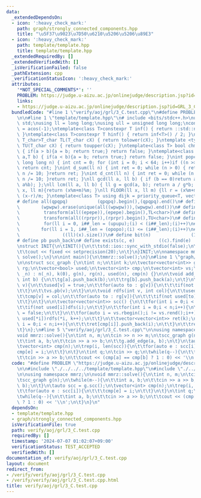 ```yaml
---
data:
  _extendedDependsOn:
  - icon: ':heavy_check_mark:'
    path: graph/strongly_connected_components.hpp
    title: "\u5F37\u9023\u7D50\u6210\u5206\u5206\u89E3"
  - icon: ':heavy_check_mark:'
    path: template/template.hpp
    title: template/template.hpp
  _extendedRequiredBy: []
  _extendedVerifiedWith: []
  _isVerificationFailed: false
  _pathExtension: cpp
  _verificationStatusIcon: ':heavy_check_mark:'
  attributes:
    '*NOT_SPECIAL_COMMENTS*': ''
    PROBLEM: https://judge.u-aizu.ac.jp/onlinejudge/description.jsp?id=GRL_3_C
    links:
    - https://judge.u-aizu.ac.jp/onlinejudge/description.jsp?id=GRL_3_C
  bundledCode: "#line 1 \"verify/aoj/grl/3_C.test.cpp\"\n#define PROBLEM \"https://judge.u-aizu.ac.jp/onlinejudge/description.jsp?id=GRL_3_C\"\
    \n\n#line 1 \"template/template.hpp\"\n# include <bits/stdc++.h>\nusing namespace\
    \ std;\nusing ll = long long;\nusing ull = unsigned long long;\nconst double pi\
    \ = acos(-1);\ntemplate<class T>constexpr T inf() { return ::std::numeric_limits<T>::max();\
    \ }\ntemplate<class T>constexpr T hinf() { return inf<T>() / 2; }\ntemplate <typename\
    \ T_char>T_char TL(T_char cX) { return tolower(cX); }\ntemplate <typename T_char>T_char\
    \ TU(T_char cX) { return toupper(cX); }\ntemplate<class T> bool chmin(T& a,T b)\
    \ { if(a > b){a = b; return true;} return false; }\ntemplate<class T> bool chmax(T&\
    \ a,T b) { if(a < b){a = b; return true;} return false; }\nint popcnt(unsigned\
    \ long long n) { int cnt = 0; for (int i = 0; i < 64; i++)if ((n >> i) & 1)cnt++;\
    \ return cnt; }\nint d_sum(ll n) { int ret = 0; while (n > 0) { ret += n % 10;\
    \ n /= 10; }return ret; }\nint d_cnt(ll n) { int ret = 0; while (n > 0) { ret++;\
    \ n /= 10; }return ret; }\nll gcd(ll a, ll b) { if (b == 0)return a; return gcd(b,\
    \ a%b); };\nll lcm(ll a, ll b) { ll g = gcd(a, b); return a / g*b; };\nll MOD(ll\
    \ x, ll m){return (x%m+m)%m; }\nll FLOOR(ll x, ll m) {ll r = (x%m+m)%m; return\
    \ (x-r)/m; }\ntemplate<class T> using dijk = priority_queue<T, vector<T>, greater<T>>;\n\
    # define all(qpqpq)           (qpqpq).begin(),(qpqpq).end()\n# define UNIQUE(wpwpw)\
    \        (wpwpw).erase(unique(all((wpwpw))),(wpwpw).end())\n# define LOWER(epepe)\
    \         transform(all((epepe)),(epepe).begin(),TL<char>)\n# define UPPER(rprpr)\
    \         transform(all((rprpr)),(rprpr).begin(),TU<char>)\n# define rep(i,upupu)\
    \         for(ll i = 0, i##_len = (upupu);(i) < (i##_len);(i)++)\n# define reps(i,opopo)\
    \        for(ll i = 1, i##_len = (opopo);(i) <= (i##_len);(i)++)\n# define len(x)\
    \                ((ll)(x).size())\n# define bit(n)               (1LL << (n))\n\
    # define pb push_back\n# define exists(c, e)         ((c).find(e) != (c).end())\n\
    \nstruct INIT{\n\tINIT(){\n\t\tstd::ios::sync_with_stdio(false);\n\t\tstd::cin.tie(0);\n\
    \t\tcout << fixed << setprecision(20);\n\t}\n}INIT;\n\nnamespace mmrz {\n\tvoid\
    \ solve();\n}\n\nint main(){\n\tmmrz::solve();\n}\n#line 1 \"graph/strongly_connected_components.hpp\"\
    \n\nstruct scc_graph {\n\tint n;\n\tint k;\n\tvector<vector<int>> g;\n\tvector<vector<int>>\
    \ rg;\n\tvector<bool> used;\n\tvector<int> cmp;\n\tvector<int> vs;\n\n\tscc_graph(int\
    \ _n) : n(_n), k(0), g(n), rg(n), used(n), cmp(n) {}\n\n\tvoid add_edge(int a,\
    \ int b) {\n\t\tg[a].push_back(b);\n\t\trg[b].push_back(a);\n\t}\n\n\tvoid dfs(int\
    \ v){\n\t\tused[v] = true;\n\t\tfor(auto to : g[v]){\n\t\t\tif(not used[to])dfs(to);\n\
    \t\t}\n\t\tvs.pb(v);\n\t}\n\n\tvoid rdfs(int v, int col){\n\t\tused[v] = true;\n\
    \t\tcmp[v] = col;\n\t\tfor(auto to : rg[v]){\n\t\t\tif(not used[to])rdfs(to, col);\n\
    \t\t}\n\t}\n\n\tvector<vector<int>> scc() {\n\t\tfor(int i = 0;i < n;i++){\n\t\
    \t\tif(not used[i])dfs(i);\n\t\t}\n\t\tfor(int i = 0;i < n;i++){\n\t\t\tused[i]\
    \ = false;\n\t\t}\n\t\tfor(auto i = vs.rbegin();i != vs.rend();i++){\n\t\t\tif(not\
    \ used[*i])rdfs(*i, k++);\n\t\t}\n\t\tvector<vector<int>> ret(k);\n\t\tfor(int\
    \ i = 0;i < n;i++){\n\t\t\tret[cmp[i]].push_back(i);\n\t\t}\n\t\treturn ret;\n\
    \t}\n};\n#line 5 \"verify/aoj/grl/3_C.test.cpp\"\n\nusing namespace mmrz;\n\n\
    void mmrz::solve(){\n\tint n, m;\n\tcin >> n >> m;\n\tscc_graph g(n);\n\twhile(m--){\n\
    \t\tint a, b;\n\t\tcin >> a >> b;\n\t\tg.add_edge(a, b);\n\t}\n\tauto scc = g.scc();\n\
    \tvector<int> cmp(n);\n\trep(i, len(scc)){\n\t\tfor(auto e : scc[i]){\n\t\t\t\
    cmp[e] = i;\n\t\t}\n\t}\n\tint q;\n\tcin >> q;\n\twhile(q--){\n\t\tint a, b;\n\
    \t\tcin >> a >> b;\n\t\tcout << (cmp[a] == cmp[b] ? 1 : 0) << '\\n';\n\t}\n}\n"
  code: "#define PROBLEM \"https://judge.u-aizu.ac.jp/onlinejudge/description.jsp?id=GRL_3_C\"\
    \n\n#include \"./../../../template/template.hpp\"\n#include \"./../../../graph/strongly_connected_components.hpp\"\
    \n\nusing namespace mmrz;\n\nvoid mmrz::solve(){\n\tint n, m;\n\tcin >> n >> m;\n\
    \tscc_graph g(n);\n\twhile(m--){\n\t\tint a, b;\n\t\tcin >> a >> b;\n\t\tg.add_edge(a,\
    \ b);\n\t}\n\tauto scc = g.scc();\n\tvector<int> cmp(n);\n\trep(i, len(scc)){\n\
    \t\tfor(auto e : scc[i]){\n\t\t\tcmp[e] = i;\n\t\t}\n\t}\n\tint q;\n\tcin >> q;\n\
    \twhile(q--){\n\t\tint a, b;\n\t\tcin >> a >> b;\n\t\tcout << (cmp[a] == cmp[b]\
    \ ? 1 : 0) << '\\n';\n\t}\n}\n"
  dependsOn:
  - template/template.hpp
  - graph/strongly_connected_components.hpp
  isVerificationFile: true
  path: verify/aoj/grl/3_C.test.cpp
  requiredBy: []
  timestamp: '2024-07-07 01:02:07+09:00'
  verificationStatus: TEST_ACCEPTED
  verifiedWith: []
documentation_of: verify/aoj/grl/3_C.test.cpp
layout: document
redirect_from:
- /verify/verify/aoj/grl/3_C.test.cpp
- /verify/verify/aoj/grl/3_C.test.cpp.html
title: verify/aoj/grl/3_C.test.cpp
---
```

